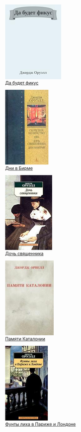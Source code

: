 ![](Да%20будет%20фикус.jpg)  
[Да будет фикус](Да%20будет%20фикус)

![](Дни%20в%20Бирме.jpg)  
[Дни в Бирме](Дни%20в%20Бирме)

![](Дочь%20священника.jpg)  
[Дочь священника](Дочь%20священника)

![](Памяти%20Каталонии.jpg)  
[Памяти Каталонии](Памяти%20Каталонии)

![](Фунты%20лиха%20в%20Париже%20и%20Лондоне.jpg)  
[Фунты лиха в Париже и Лондоне](Фунты%20лиха%20в%20Париже%20и%20Лондоне)
